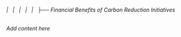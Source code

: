 ###### |   |   |   |   |   ├── Financial Benefits of Carbon Reduction Initiatives

*Add content here*